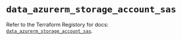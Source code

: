 # `data_azurerm_storage_account_sas`

Refer to the Terraform Registory for docs: [`data_azurerm_storage_account_sas`](https://registry.terraform.io/providers/hashicorp/azurerm/3.69.0/docs/data-sources/storage_account_sas).
